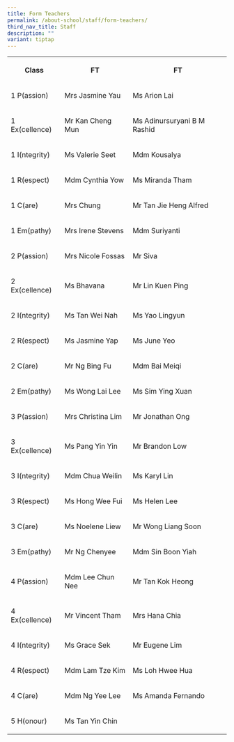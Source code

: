 ```yaml
---
title: Form Teachers
permalink: /about-school/staff/form-teachers/
third_nav_title: Staff
description: ""
variant: tiptap
---
```

<table style="minWidth: 75px">
<colgroup>
<col>
<col>
<col>
</colgroup>
<tbody>
<tr>
<th rowspan="1" colspan="1">
<p>Class</p>
</th>
<th rowspan="1" colspan="1">
<p>FT</p>
</th>
<th rowspan="1" colspan="1">
<p>FT</p>
</th>
</tr>
<tr>
<td rowspan="1" colspan="1">
<p>1 P(assion)</p>
</td>
<td rowspan="1" colspan="1">
<p>Mrs Jasmine Yau</p>
</td>
<td rowspan="1" colspan="1">
<p>Ms Arion Lai</p>
</td>
</tr>
<tr>
<td rowspan="1" colspan="1">
<p>1 Ex(cellence)</p>
</td>
<td rowspan="1" colspan="1">
<p>Mr Kan Cheng Mun</p>
</td>
<td rowspan="1" colspan="1">
<p>Ms Adinursuryani B M Rashid</p>
</td>
</tr>
<tr>
<td rowspan="1" colspan="1">
<p>1 I(ntegrity)</p>
</td>
<td rowspan="1" colspan="1">
<p>Ms Valerie Seet</p>
</td>
<td rowspan="1" colspan="1">
<p>Mdm Kousalya</p>
</td>
</tr>
<tr>
<td rowspan="1" colspan="1">
<p>1 R(espect)</p>
</td>
<td rowspan="1" colspan="1">
<p>Mdm Cynthia Yow</p>
</td>
<td rowspan="1" colspan="1">
<p>Ms Miranda Tham</p>
</td>
</tr>
<tr>
<td rowspan="1" colspan="1">
<p>1 C(are)</p>
</td>
<td rowspan="1" colspan="1">
<p>Mrs Chung</p>
</td>
<td rowspan="1" colspan="1">
<p>Mr Tan Jie Heng Alfred</p>
</td>
</tr>
<tr>
<td rowspan="1" colspan="1">
<p>1 Em(pathy)</p>
</td>
<td rowspan="1" colspan="1">
<p>Mrs Irene Stevens</p>
</td>
<td rowspan="1" colspan="1">
<p>Mdm Suriyanti</p>
</td>
</tr>
<tr>
<td rowspan="1" colspan="1">
<p>2 P(assion)</p>
</td>
<td rowspan="1" colspan="1">
<p>Mrs Nicole Fossas</p>
</td>
<td rowspan="1" colspan="1">
<p>Mr Siva&nbsp;</p>
</td>
</tr>
<tr>
<td rowspan="1" colspan="1">
<p>2 Ex(cellence)</p>
</td>
<td rowspan="1" colspan="1">
<p>Ms Bhavana</p>
</td>
<td rowspan="1" colspan="1">
<p>Mr Lin Kuen Ping</p>
</td>
</tr>
<tr>
<td rowspan="1" colspan="1">
<p>2 I(ntegrity)</p>
</td>
<td rowspan="1" colspan="1">
<p>Ms Tan Wei Nah</p>
</td>
<td rowspan="1" colspan="1">
<p>Ms Yao Lingyun</p>
</td>
</tr>
<tr>
<td rowspan="1" colspan="1">
<p>2 R(espect)</p>
</td>
<td rowspan="1" colspan="1">
<p>Ms Jasmine Yap</p>
</td>
<td rowspan="1" colspan="1">
<p>Ms June Yeo</p>
</td>
</tr>
<tr>
<td rowspan="1" colspan="1">
<p>2 C(are)</p>
</td>
<td rowspan="1" colspan="1">
<p>Mr Ng Bing Fu</p>
</td>
<td rowspan="1" colspan="1">
<p>Mdm Bai Meiqi</p>
</td>
</tr>
<tr>
<td rowspan="1" colspan="1">
<p>2 Em(pathy)</p>
</td>
<td rowspan="1" colspan="1">
<p>Ms Wong Lai Lee</p>
</td>
<td rowspan="1" colspan="1">
<p>Ms Sim Ying Xuan</p>
</td>
</tr>
<tr>
<td rowspan="1" colspan="1">
<p>3 P(assion)</p>
</td>
<td rowspan="1" colspan="1">
<p>Mrs Christina Lim</p>
</td>
<td rowspan="1" colspan="1">
<p>Mr Jonathan Ong</p>
</td>
</tr>
<tr>
<td rowspan="1" colspan="1">
<p>3 Ex(cellence)</p>
</td>
<td rowspan="1" colspan="1">
<p>Ms Pang Yin Yin&nbsp;</p>
</td>
<td rowspan="1" colspan="1">
<p>Mr Brandon Low</p>
</td>
</tr>
<tr>
<td rowspan="1" colspan="1">
<p>3 I(ntegrity)</p>
</td>
<td rowspan="1" colspan="1">
<p>Mdm Chua Weilin</p>
</td>
<td rowspan="1" colspan="1">
<p>Ms Karyl Lin</p>
</td>
</tr>
<tr>
<td rowspan="1" colspan="1">
<p>3 R(espect)</p>
</td>
<td rowspan="1" colspan="1">
<p>Ms Hong Wee Fui</p>
</td>
<td rowspan="1" colspan="1">
<p>Ms Helen Lee</p>
</td>
</tr>
<tr>
<td rowspan="1" colspan="1">
<p>3 C(are)</p>
</td>
<td rowspan="1" colspan="1">
<p>Ms Noelene Liew</p>
</td>
<td rowspan="1" colspan="1">
<p>Mr Wong Liang Soon</p>
</td>
</tr>
<tr>
<td rowspan="1" colspan="1">
<p>3 Em(pathy)</p>
</td>
<td rowspan="1" colspan="1">
<p>Mr Ng Chenyee</p>
</td>
<td rowspan="1" colspan="1">
<p>Mdm Sin Boon Yiah</p>
</td>
</tr>
<tr>
<td rowspan="1" colspan="1">
<p>4 P(assion)</p>
</td>
<td rowspan="1" colspan="1">
<p>Mdm Lee Chun Nee</p>
</td>
<td rowspan="1" colspan="1">
<p>Mr Tan Kok Heong</p>
</td>
</tr>
<tr>
<td rowspan="1" colspan="1">
<p>4 Ex(cellence)</p>
</td>
<td rowspan="1" colspan="1">
<p>Mr Vincent Tham</p>
</td>
<td rowspan="1" colspan="1">
<p>Mrs Hana Chia</p>
</td>
</tr>
<tr>
<td rowspan="1" colspan="1">
<p>4 I(ntegrity)</p>
</td>
<td rowspan="1" colspan="1">
<p>Ms Grace Sek</p>
</td>
<td rowspan="1" colspan="1">
<p>Mr Eugene Lim</p>
</td>
</tr>
<tr>
<td rowspan="1" colspan="1">
<p>4 R(espect)</p>
</td>
<td rowspan="1" colspan="1">
<p>Mdm Lam Tze Kim</p>
</td>
<td rowspan="1" colspan="1">
<p>Ms Loh Hwee Hua</p>
</td>
</tr>
<tr>
<td rowspan="1" colspan="1">
<p>4 C(are)</p>
</td>
<td rowspan="1" colspan="1">
<p>Mdm Ng Yee Lee</p>
</td>
<td rowspan="1" colspan="1">
<p>Ms Amanda Fernando</p>
</td>
</tr>
<tr>
<td rowspan="1" colspan="1">
<p>5 H(onour)</p>
</td>
<td rowspan="1" colspan="1">
<p>Ms Tan Yin Chin</p>
</td>
<td rowspan="1" colspan="1">
<p></p>
</td>
</tr>
</tbody>
</table>
<p></p>